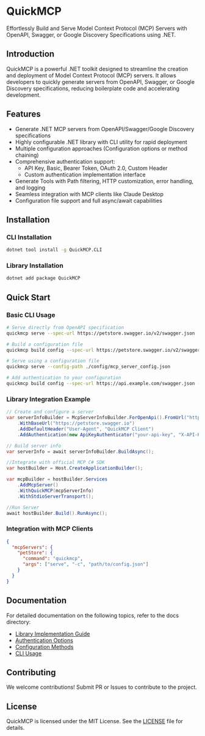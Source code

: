 # QuickMCP

Effortlessly Build and Serve Model Context Protocol (MCP) Servers with OpenAPI, Swagger, or Google Discovery Specifications using .NET.

## Introduction

QuickMCP is a powerful .NET toolkit designed to streamline the creation and deployment of Model Context Protocol (MCP) servers. It allows developers to quickly generate servers from OpenAPI, Swagger, or Google Discovery specifications, reducing boilerplate code and accelerating development.

## Features

- Generate .NET MCP servers from OpenAPI/Swagger/Google Discovery specifications
- Highly configurable .NET library with CLI utility for rapid deployment
- Multiple configuration approaches (Configuration options or method chaining)
- Comprehensive authentication support:
  - API Key, Basic, Bearer Token, OAuth 2.0, Custom Header
  - Custom authentication implementation interface
- Generate Tools with Path filtering, HTTP customization, error handling, and logging
- Seamless integration with MCP clients like Claude Desktop
- Configuration file support and full async/await capabilities

## Installation

### CLI Installation
```bash
dotnet tool install -g QuickMCP.CLI
```

### Library Installation
```bash
dotnet add package QuickMCP
```

## Quick Start

### Basic CLI Usage
```bash
# Serve directly from OpenAPI specification
quickmcp serve --spec-url https://petstore.swagger.io/v2/swagger.json

# Build a configuration file
quickmcp build config --spec-url https://petstore.swagger.io/v2/swagger.json --output-path ./config

# Serve using a configuration file
quickmcp serve --config-path ./config/mcp_server_config.json

# Add authentication to your configuration
quickmcp build config --spec-url https://api.example.com/swagger.json --auth bearer
```

### Library Integration Example
```csharp
// Create and configure a server
var serverInfoBuilder = McpServerInfoBuilder.ForOpenApi().FromUrl("https://petstore.swagger.io/v2/swagger.json")
    .WithBaseUrl("https://petstore.swagger.io")
    .AddDefaultHeader("User-Agent", "QuickMCP Client")
    .AddAuthentication(new ApiKeyAuthenticator("your-api-key", "X-API-Key", "header"));

// Build server info
var serverInfo = await serverInfoBuilder.BuildAsync();

//Integrate with official MCP C# SDK
var hostBuilder = Host.CreateApplicationBuilder();

var mcpBuilder = hostBuilder.Services
    .AddMcpServer()
    .WithQuickMCP(mcpServerInfo)
    .WithStdioServerTransport();

//Run Server
await hostBuilder.Build().RunAsync();  
```

### Integration with MCP Clients
```json
{
  "mcpServers": {
    "petStore": {
      "command": "quickmcp",
      "args": ["serve", "-c", "path/to/config.json"]
    }
  }
}
```

## Documentation

For detailed documentation on the following topics, refer to the docs directory:

- [Library Implementation Guide](https://github.com/gunpal5/QuickMCP/wiki/Library-Implementation-Guide)
- [Authentication Options](https://github.com/gunpal5/QuickMCP/wiki/Authentication-Options)
- [Configuration Methods](https://github.com/gunpal5/QuickMCP/wiki/Configuration-Methods)
- [CLI Usage](https://github.com/gunpal5/QuickMCP/wiki/CLI-Usage)

## Contributing

We welcome contributions! Submit PR or Issues to contribute to the project.

## License

QuickMCP is licensed under the MIT License. See the [LICENSE](LICENSE) file for details.

